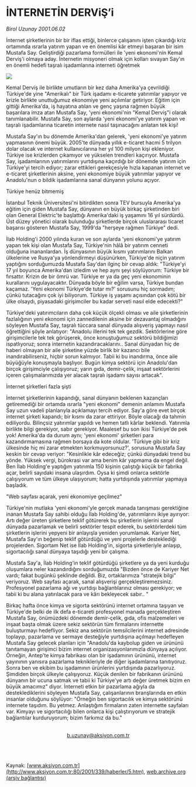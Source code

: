 # İNTERNETİN DERViŞ’i

*Birol Uzunay 2001.06.02*

<div>
 <p class="spot">
  İnternet şirketlerinin bir bir iflas ettiği, binlerce çalışanını işten çıkardığı kriz ortamında ısrarla yatırım yapan ve en önemlisi kâr etmeyi başaran bir isim Mustafa Say. Geliştirdiği pazarlama formülleri ile 'yeni ekonomi'nin Kemal Derviş'i olmaya aday. İnternetin misyoneri olmak için kolları sıvayan Say'ın en önemli hedefi taşralı işadamlarına interneti öğretmek
 </p>
 <p class="metin">
 </p>
 <img border="0" src="/web/20020213220342im_/http://www.aksiyon.com.tr/2001/339/resimler/internet.jpg"/>
 <p class="metin">
  Kemal Derviş ile birlikte umutların bir kez daha Amerika'ya çevrildiği Türkiye'de yine "Amerikalı" bir Türk işadamı e-ticarete yatırımlar yapıyor ve krizle birlikte unuttuğumuz  ekonomiye yeni açılımlar getiriyor. Eğitim için gittiği Amerika'da, iş hayatına atılan ve genç yaşına rağmen büyük başarılara imza atan Mustafa Say, 'yeni ekonomi'nin "Kemal Derviş"i olarak tanımlanabilir. Mustafa Say, son aylarda 'yeni ekonomi'ye yatırım yapan ve taşralı işadamlarına ticaretin internete nasıl taşınacağını anlatan tek kişi!
 </p>
 <p class="metin">
  Mustafa Say'ın bu dönemde Amerika'dan gelerek, 'yeni ekonomi'ye yatırım yapmasının önemi büyük. 2005'te dünyada yıllık e-ticaret hacmi 5 trilyon dolar olacak ve internet kullanıcılarına her yıl 100 milyon kişi ekleniyor. Türkiye ise krizlerden çıkamıyor ve yükselen trendleri kaçırıyor. Mustafa Say, işadamlarının yatırımlarını yurtdışına kaçırdığı bir dönemde yatırım için Türkiye'yi tercih ediyor; zarar ettikleri gerekçesiyle hızla kapanan internet ve e-ticaret şirketlerinin aksine, yeni ekonomiye büyük yatırımlar yapıyor ve Anadolu'nun o bildik işadamlarına sanal dünyanın yolunu açıyor.
 </p>
 <p class="metin">
  Türkiye henüz bitmemiş
 </p>
 <p class="metin">
  İstanbul Teknik Üniversitesi'ni bitirdikten sonra TEV bursuyla Amerika'ya eğitim için giden Mustafa Say, dünyanın en büyük birkaç şirketinden biri olan General Elektric'te başlattığı Amerika'daki iş yaşamını 16 yıl sürdürdü. Üst düzey yönetici olarak bulunduğu şirketlerde birçok uluslararası ticaret başarısı gösteren Mustafa Say, 1999'da "herşeye rağmen Türkiye" dedi.
 </p>
 <p class="metin">
  İlab Holding'i 2000 yılında kuran ve son aylarda 'yeni ekonomi'ye yatırım yapan tek kişi olan Mustafa Say, Türkiye'nin hâlâ bir yatırım cenneti olduğuna inananlardan. İş dünyasının büyük kısmı yatırımlarını Balkan ülkelerine ve Rusya'ya yönlendirmeyi düşünürken, Türkiye'de niçin yatırım yaptığını sorduğumuzda Mustafa Say'dan ilginç bir cevap aldık: "Türkiye'yi 17 yıl boyunca Amerika'dan izledim ve hep aynı şeyi söylüyorum: Türkiye bir fırsattır. Krizin de bir ömrü var. Türkiye er ya da geç yeni ekonominin kurallarını uygulayacaktır. Dünyada böyle bir eğilim varsa, Türkiye bundan kaçamaz. 'Yeni ekonomi Türkiye'de tutar mı?' sorusunu hiç sormadım; çünkü tutacağını çok iyi biliyorum. Türkiye iş yaşamı açısından çok kötü bir ülke olsaydı, piyasadaki girişimciler bu kadar serveti nasıl elde edecekti?"
 </p>
 <p class="metin">
  Türkiye'deki yatırımcıların daha çok küçük ölçekli olması ve aile şirketlerinin fazlalığının yeni ekonomi için zannedilenin aksine bir dezavantaj olmadığını söyleyen Mustafa Say, taşralı tüccara sanal dünyada alışveriş yapmayı nasıl öğrettiğini şöyle anlatıyor: "Anadolu illerini tek tek gezdik. Sektörlerine göre girişimcilerle tek tek görüşerek, önce konuştuğumuz sektörü bildiğimizi ispatlıyoruz; sonra internetin kazandıracaklarını.. Sanal dünyadan hiç de haberi olmayan bir aile şirketine yüzde birlik bir kazancı bile inandırabilirseniz, hiçbir sorun kalmıyor. Tabii ki bu inandırma, önce aile büyüğüyle konuşmayla başlıyor. Bugün kimya sektörü için Anadolu'dan birçok girişimciyle çalışıyoruz; yarın gıda, demir-çelik, inşaat sektörlerini içeren çalışmalarımızda yer alacak taşralı işadamı sayısı artacak".
 </p>
 <p class="metin">
  İnternet şirketleri fazla şişti
 </p>
 <p class="metin">
  İnternet şirketlerinin kapandığı, sanal dünyanın beklenen kazançları getiremediği bir ortamda ısrarla "yeni ekonomi" demenin anlamını Mustafa Say uzun vadeli planlarıyla açıklamayı tercih ediyor. Say'a göre evet birçok internet şirketi kapandı; bir kısmı da zarar ettiriyor. Böyle olacağı da tahmin ediliyordu. Bilinçsiz yatırımlar yapıldı ve hemen tatlı kârlar beklendi. Yatırımla birlikte bilgi gerekiyor, sabır gerekiyor. Maalesef bu son ikisi Türkiye'de pek yok! Amerika'da da durum aynı; 'yeni ekonomi' şirketleri para kazandırmamasına rağmen borsaya da kote oldular. 'Türkiye gibi bir kriz ülkesinde hiç mi zarar etmekten korkmuyorsunuz?', sorusuna Mustafa Say keskin bir cevap veriyor: "Kesinlikle kâr edeceğiz; çünkü dünyadaki trend bu yönde. Yüksek vergi, bürokrasi var ama benim kâr yapmama da engel değil. Ben İlab Holding'e yaptığım yatırımla 150 kişinin çalıştığı küçük bir fabrika açar, belirli sayıdaki insana ulaşırdım. Oysa ki şimdi onlarca sektörle çalışıyorum ve tüm ülkeye ulaşıyorum; hatta yurtdışında yatırımlar yapmaya başladık.
 </p>
 <p class="metin">
  "Web sayfası açarak, 				yeni ekonomiye geçilmez"
 </p>
 <p class="metin">
  Türkiye'nin mutlaka 'yeni ekonomi'yle gerçek manada tanışması gerektiğine inanan Mustafa Say sahibi olduğu İlab Holding'de, yatırımlarını ikiye ayırıyor: Artı değer üreten şirketlere teklif götürerek bu şirketlerin işlerini sanal dünyada pazarlamak ve belirli sektörler tespit ederek, bu sektörlerdeki tüm şirketlerin işlerini yepyeni bir anlayışla yeniden yorumlamak. Kariyer Net, Mustafa Say'ın beğenip teklif götürdüğü ve yeni projelerle desteklediği projelerden. Sigortam Net ise İlab Holding'in, sigorta şirketleriyle anlaşıp, sigortacılığı sanal dünyaya taşıdığı yeni bir çalışma.
 </p>
 <p class="metin">
  Mustafa Say'a, İlab Holding'in teklif götürdüğü şirketlere ya da yeni kurduğu oluşumlara neler kazandırdığını sorduğumuzda "Bizden önce de Kariyer Net vardı; fakat bugünkü şeklinde değildi. Biz, ortaklarımıza "stratejik bilgi" veriyoruz. Web sayfası açarak, sanal alışverişi gerçekleştiremezsiniz. Profesyonel pazarlama ağı ve yurtdışı bağlantılarınız olması gerekiyor; ve tabii ki bu alana yatırılacak para ve kârı bekleyecek sabır.. "
 </p>
 <p class="metin">
  Birkaç hafta önce kimya ve sigorta sektörünü internet ortamına taşıyan ve Türkiye'de belki de ilk defa e-ticareti profesyonel manada gerçekleştiren Mustafa Say, önümüzdeki dönemde demir-çelik, gıda, ofis malzemeleri ve inşaat başta olmak üzere sekiz sektörün tüm firmalarını internette buluşturmayı hedefliyor.		Sekiz ana sektörün temsilcilerini internet adresinde toplayıp, pazarlama ve sermaye desteğiyle yurtdışına açılmayı hedefleyen Mustafa Say gelecek planları için "Anadolu'da kaybolup giden ve ürününü tanıtamayan girişimci bizim internet organizasyonlarımızla dünyaya açılıyor. Örneğin, Antep'te kimya fabrikası olan bir işadamının ürününü, internet yayınının yanısıra pazarlama teknikleriyle de diğer işadamlarına tanıtıyoruz. Sonra ben ve ekibim bu işadamının ürünlerini yurtdışında pazarlıyoruz. Şimdiden birçok ülkeyle çalışıyoruz. Küçük denilen bir fabrikanın ürününü dünyanın bir ucuna satmak ve tabii ki Türkiye'ye artı değer üretmek bizim en büyük amacımız" diyor. İnterneti etkin bir pazarlama ağıyla da desteklediklerini söyleyen Mustafa Say, çalışanlarının branşlarında en etkin insanlar olduğunu söylüyor: "Örneğin ben sigortacılık ve kimya sektörünü internete taşıdım. Bu yetmez. Anlaştığım firmaların zaten internette sayfaları var. Kimyayı ve sigortacılığı bilen onlarca kişi çalıştırıyorum ve stratejik bağlantılar kurduruyorum; bizim farkımız da bu."
 </p>
 <br/>
 <center>
  <a class="anaorta" href="http://web.archive.org/web/20020213220342/mailto:b.uzunay@aksiyon.com.tr">
   b.uzunay@aksiyon.com.tr
  </a>
 </center>
 <br/>
 <br/>
 <br/>
</div>

Kaynak: [www.aksiyon.com.tr](http://www.aksiyon.com.tr:80/2001/339/haberler/5.htm), [web.archive.org (arşiv bağlantısı)](http://web.archive.org/web/20020213220342/http://www.aksiyon.com.tr:80/2001/339/haberler/5.htm)

